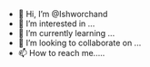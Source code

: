 - 👋 Hi, I’m @Ishworchand
- 👀 I’m interested in ...
- 🌱 I’m currently learning ...
- 💞️ I’m looking to collaborate on ...
- 📫 How to reach me.....

<!---
Ishworchand/Ishworchand is a ✨ special ✨ repository because its `README.md` (this file) appears on your GitHub profile.
You can click the Preview link to take a look at your changes.
--->
